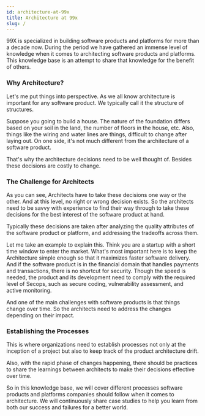 ```yaml
---
id: architecture-at-99x
title: Architecture at 99x
slug: /
---
```


99X is specialized in building software products and platforms for more than a decade now. During the period we have gathered an immense level of knowledge when it comes to architecting software products and platforms. This knowledge base is an attempt to share that knowledge for the benefit of others.

 

### Why Architecture?
Let's me put things into perspective. As we all know architecture is important for any software product. We typically call it the structure of structures.

 

Suppose you going to build a house. The nature of the foundation differs based on your soil in the land, the number of floors in the house, etc. Also, things like the wiring and water lines are things, difficult to change after laying out. On one side, it's not much different from the architecture of a software product.

 

That's why the architecture decisions need to be well thought of. Besides these decisions are costly to change.

 

### The Challenge for Architects
As you can see, Architects have to take these decisions one way or the other. And at this level, no right or wrong decision exists. So the architects need to be savvy with experience to find their way through to take these decisions for the best interest of the software product at hand.

 

Typically these decisions are taken after analyzing the quality attributes of the software product or platform, and addressing the tradeoffs across them.

 

Let me take an example to explain this. Think you are a startup with a short time window to enter the market. What's most important here is to keep the Architecture simple enough so that it maximizes faster software delivery. And if the software product is in the financial domain that handles payments and transactions, there is no shortcut for security. Though the speed is needed, the product and its development need to comply with the required level of Secops, such as secure coding, vulnerability assessment, and active monitoring.

 

And one of the main challenges with software products is that things change over time. So the architects need to address the changes depending on their impact.

 

### Establishing the Processes
This is where organizations need to establish processes not only at the inception of a project but also to keep track of the product architecture drift.

 

Also, with the rapid phase of changes happening, there should be practices to share the learnings between architects to make their decisions effective over time.

 

So in this knowledge base, we will cover different processes software products and platforms companies should follow when it comes to architecture. We will continuously share case studies to help you learn from both our success and failures for a better world.